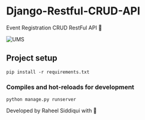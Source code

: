 # Django-Restful-CRUD-API
Event Registration CRUD RestFul API 👾

<img src="https://miro.medium.com/max/1950/1*25Le7KoMK_z6BIaM8x74RA.png" alt="UMS">

## Project setup
```
pip install -r requirements.txt
```

### Compiles and hot-reloads for development
```
python manage.py runserver
```

Developed by Raheel Siddiqui with 💚
